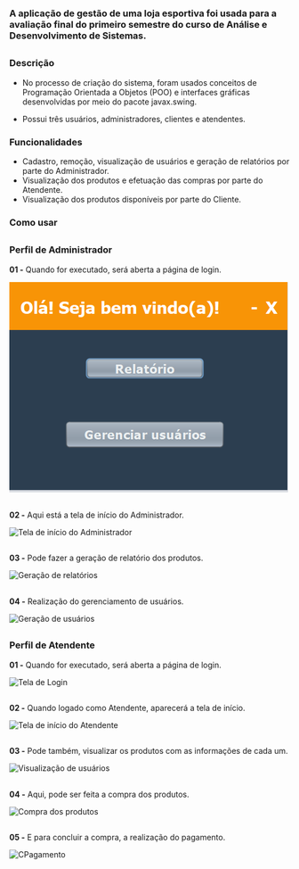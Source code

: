 
### A aplicação de gestão de uma loja esportiva foi usada para a avaliação final do primeiro semestre do curso de Análise e Desenvolvimento de Sistemas.


##


### Descrição

- No processo de criação do sistema, foram usados conceitos de Programação Orientada a Objetos (POO) e interfaces gráficas desenvolvidas por meio do pacote javax.swing.

- Possui três usuários, administradores, clientes e atendentes. 

### Funcionalidades
  
  - Cadastro, remoção, visualização de usuários e geração de relatórios por parte do Administrador. 
  - Visualização dos produtos e efetuação das compras por parte do Atendente.
  - Visualização dos produtos disponíveis por parte do Cliente.
  
  
### Como usar

##

### Perfil de Administrador

**01 -** Quando for executado, será aberta a página de login.

![Tela de Login](https://github.com/EnzoFerreiraAguiar/Sistema-gerenciador/blob/master/Imagens_Das_Interfaces/Administrador/Tela_De_Inicio.png)

##

**02 -** Aqui está a tela de início do Administrador.

![Tela de início do Administrador](https://github.com/EnzoFerreiraAguiar/Sistema-gerenciador/blob/master/Imagens_Sistema_Da_Loja/Administrador/Tela_De_In%C3%ADcio.PNG)

## 

**03 -** Pode fazer a geração de relatório dos produtos.

![Geração de relatórios](https://github.com/EnzoFerreiraAguiar/Sistema-gerenciador/blob/master/Imagens_Sistema_Da_Loja/Administrador/Relat%C3%B3rios.PNG)

##

**04 -** Realização do gerenciamento de usuários.

![Geração de usuários](https://github.com/EnzoFerreiraAguiar/Sistema-gerenciador/blob/master/Imagens_Sistema_Da_Loja/Administrador/Gerenciamento_De_Usu%C3%A1rios.PNG)

##

### Perfil de Atendente

**01 -** Quando for executado, será aberta a página de login.

![Tela de Login](https://github.com/EnzoFerreiraAguiar/Sistema-gerenciador/blob/master/Imagens_Sistema_Da_Loja/Tela_De_Login.PNG)

##


**02 -** Quando logado como Atendente, aparecerá a tela de início.

![Tela de início do Atendente](https://github.com/EnzoFerreiraAguiar/Sistema-gerenciador/blob/master/Imagens_Sistema_Da_Loja/Atendente/Tela_De_In%C3%ADcio.PNG)

##

**03 -** Pode também, visualizar os produtos com as informações de cada um.

![Visualização de usuários](https://github.com/EnzoFerreiraAguiar/Sistema-gerenciador/blob/master/Imagens_Sistema_Da_Loja/Atendente/Visualizar_Produtos.PNG)

##

**04 -** Aqui, pode ser feita a compra dos produtos.

![Compra dos produtos](https://github.com/EnzoFerreiraAguiar/Sistema-gerenciador/blob/master/Imagens_Sistema_Da_Loja/Atendente/Compra_Do_Cliente.PNG)

##

**05 -** E para concluir a compra, a realização do pagamento.

![CPagamento](https://github.com/EnzoFerreiraAguiar/Sistema-gerenciador/blob/master/Imagens_Sistema_Da_Loja/Atendente/Pagamento.PNG)










